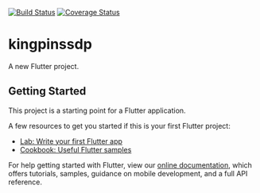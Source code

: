 [![Build Status](https://app.travis-ci.com/KINGPINS-WITS/kingpinssdp.svg?branch=master)](https://app.travis-ci.com/KINGPINS-WITS/kingpinssdp)
[![Coverage Status](https://coveralls.io/repos/github/KINGPINS-WITS/kingpinssdp/badge.svg?branch=master)](https://coveralls.io/github/KINGPINS-WITS/kingpinssdp?branch=master)


# kingpinssdp

A new Flutter project.

## Getting Started

This project is a starting point for a Flutter application.

A few resources to get you started if this is your first Flutter project:

- [Lab: Write your first Flutter app](https://flutter.dev/docs/get-started/codelab)
- [Cookbook: Useful Flutter samples](https://flutter.dev/docs/cookbook)

For help getting started with Flutter, view our
[online documentation](https://flutter.dev/docs), which offers tutorials,
samples, guidance on mobile development, and a full API reference.
